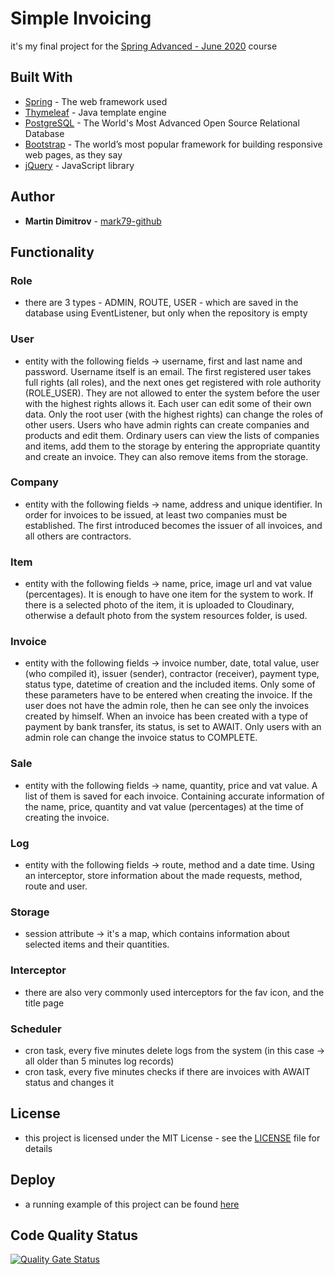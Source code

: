 # Simple Invoicing

it's my final project for the [Spring Advanced - June 2020](https://softuni.bg/trainings/3026/spring-advanced-june-2020/internal) course

## Built With

* [Spring](https://spring.io/) - The web framework used
* [Thymeleaf](https://www.thymeleaf.org/) - Java template engine
* [PostgreSQL](https://www.postgresql.org/) - The World's Most Advanced Open Source Relational Database
* [Bootstrap](https://getbootstrap.com/) - The world’s most popular framework for building responsive web pages, as they say
* [jQuery](https://jquery.com/) - JavaScript library

## Author

* **Martin Dimitrov** - [mark79-github](https://github.com/mark79-github/)

## Functionality

### Role

* there are 3 types - ADMIN, ROUTE, USER - which are saved in the database using EventListener, but only when the repository is empty

### User

* entity with the following fields -> username, first and last name and password. Username itself is an email. Тhe first registered user takes full rights (all roles), and the next ones get registered with role authority (ROLE_USER). They are not allowed to enter the system before the user with the highest rights allows it. Each user can edit some of their own data. Only the root user (with the highest rights) can change the roles of other users. Users who have admin rights can create companies and products and edit them. Ordinary users can view the lists of companies and items, add them to the storage by entering the appropriate quantity and create an invoice. They can also remove items from the storage. 

### Company

* entity with the following fields -> name, address and unique identifier. In order for invoices to be issued, at least two companies must be established. The first introduced becomes the issuer of all invoices, and all others are contractors. 

### Item

* entity with the following fields -> name, price, image url and vat value (percentages). It is enough to have one item for the system to work. If there is a selected photo of the item, it is uploaded to Cloudinary, otherwise a default photo from the system resources folder, is used.

### Invoice

* entity with the following fields -> invoice number, date, total value, user (who compiled it), issuer (sender), contractor (receiver), payment type, status type, datetime of creation and the included items. Only some of these parameters have to be entered when creating the invoice. If the user does not have the admin role, then he can see only the invoices created by himself. When an invoice has been created with a type of payment by bank transfer, its status, is set to AWAIT. Only users with an admin role can change the invoice status to COMPLETE.

### Sale

* entity with the following fields -> name, quantity, price and vat value. A list of them is saved for each invoice. Containing accurate information of the name, price, quantity and vat value (percentages) at the time of creating the invoice.

### Log

* entity with the following fields -> route, method and a date time. Using an interceptor, store information about the made requests, method, route and user.

### Storage

* session attribute -> it's a map, which contains information about selected items and their quantities.

### Interceptor

* there are also very commonly used interceptors for the fav icon, and the title page

### Scheduler

* cron task, every five minutes delete logs from the system (in this case -> all older than 5 minutes log records)
* cron task, every five minutes checks if there are invoices with AWAIT status and changes it

## License

* this project is licensed under the MIT License - see the [LICENSE](LICENSE) file for details

## Deploy

* a running example of this project can be found [here](https://web--simple-invoicing--sb2tbz4x9kl8.code.run)

## Code Quality Status

[![Quality Gate Status](https://sonarcloud.io/api/project_badges/measure?project=mark79-github_Simple-Invoicing&metric=alert_status)](https://sonarcloud.io/summary/new_code?id=mark79-github_Simple-Invoicing)




